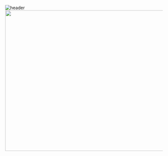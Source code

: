 ![header](https://capsule-render.vercel.app/api?type=Transparent&animation=twinkling&text=(～﹃～)~z%20%20Z&fontColor=000000)
<a href="https://www.gitanimals.org/en_US?utm_medium=image&utm_source=dlwjdals910&utm_content=farm">
<img
  src="https://render.gitanimals.org/farms/dlwjdals910"
  width="900"
  height="450"
/>
</a>

